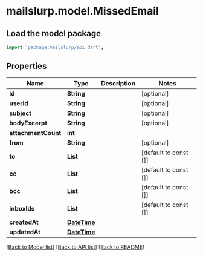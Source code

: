 # mailslurp.model.MissedEmail

## Load the model package
```dart
import 'package:mailslurp/api.dart';
```

## Properties
Name | Type | Description | Notes
------------ | ------------- | ------------- | -------------
**id** | **String** |  | [optional] 
**userId** | **String** |  | [optional] 
**subject** | **String** |  | [optional] 
**bodyExcerpt** | **String** |  | [optional] 
**attachmentCount** | **int** |  | 
**from** | **String** |  | [optional] 
**to** | **List<String>** |  | [default to const []]
**cc** | **List<String>** |  | [default to const []]
**bcc** | **List<String>** |  | [default to const []]
**inboxIds** | **List<String>** |  | [default to const []]
**createdAt** | [**DateTime**](DateTime) |  | 
**updatedAt** | [**DateTime**](DateTime) |  | 

[[Back to Model list]](../README#documentation-for-models) [[Back to API list]](../README#documentation-for-api-endpoints) [[Back to README]](../README)


